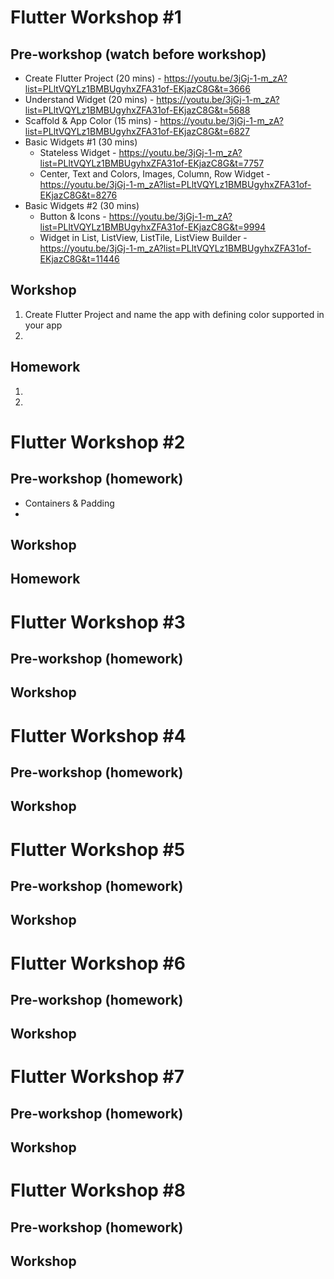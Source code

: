 # Flutter Workshop #1

## Pre-workshop (watch before workshop)
* Create Flutter Project (20 mins) - https://youtu.be/3jGj-1-m_zA?list=PLltVQYLz1BMBUgyhxZFA31of-EKjazC8G&t=3666 
* Understand Widget (20 mins) - https://youtu.be/3jGj-1-m_zA?list=PLltVQYLz1BMBUgyhxZFA31of-EKjazC8G&t=5688
* Scaffold & App Color (15 mins) - https://youtu.be/3jGj-1-m_zA?list=PLltVQYLz1BMBUgyhxZFA31of-EKjazC8G&t=6827
* Basic Widgets #1 (30 mins)
  * Stateless Widget - https://youtu.be/3jGj-1-m_zA?list=PLltVQYLz1BMBUgyhxZFA31of-EKjazC8G&t=7757
  * Center, Text and Colors, Images, Column, Row Widget - https://youtu.be/3jGj-1-m_zA?list=PLltVQYLz1BMBUgyhxZFA31of-EKjazC8G&t=8276
* Basic Widgets #2 (30 mins)  
  * Button & Icons - https://youtu.be/3jGj-1-m_zA?list=PLltVQYLz1BMBUgyhxZFA31of-EKjazC8G&t=9994
  * Widget in List, ListView, ListTile, ListView Builder - https://youtu.be/3jGj-1-m_zA?list=PLltVQYLz1BMBUgyhxZFA31of-EKjazC8G&t=11446


## Workshop
1. Create Flutter Project and name the app with defining color supported in your app
2. 

## Homework
1.
2.

# Flutter Workshop #2

## Pre-workshop (homework)
* Containers & Padding 
* 
## Workshop

## Homework

# Flutter Workshop #3

## Pre-workshop (homework)

## Workshop

# Flutter Workshop #4

## Pre-workshop (homework)

## Workshop

# Flutter Workshop #5

## Pre-workshop (homework)

## Workshop

# Flutter Workshop #6

## Pre-workshop (homework)

## Workshop

# Flutter Workshop #7

## Pre-workshop (homework)

## Workshop

# Flutter Workshop #8

## Pre-workshop (homework)

## Workshop

